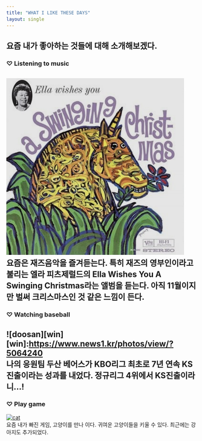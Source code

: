 ```yaml
---
title: "WHAT I LIKE THESE DAYS"
layout: single
---
```

요즘 내가 좋아하는 것들에 대해 소개해보겠다.
---
### ♡ Listening to music
![ella](/assets/images/ella.png)  
요즘은 재즈음악을 즐겨듣는다. 특히 재즈의 영부인이라고 불리는 엘라 피츠제럴드의 Ella Wishes You A Swinging Christmas라는 앨범을 듣는다. 아직 11월이지만 벌써 크리스마스인 것 같은 느낌이 든다.
---
### ♡ Watching baseball
![doosan][win] <br>
[win]:https://www.news1.kr/photos/view/?5064240  
나의 응원팀 두산 베어스가 KBO리그 최초로 7년 연속 KS 진출이라는 성과를 내었다. 정규리그 4위에서 KS진출이라니...!
---
### ♡ Play game
[![cat](/assets/images/mark.png "게임 중 일부분 입니다")](https://blog.naver.com/jinjioni/222501045967)  
요즘 내가 빠진 게임, 고양이를 만나 이다. 귀여운 고양이들을 키울 수 있다. 최근에는 강아지도 추가되었다.
